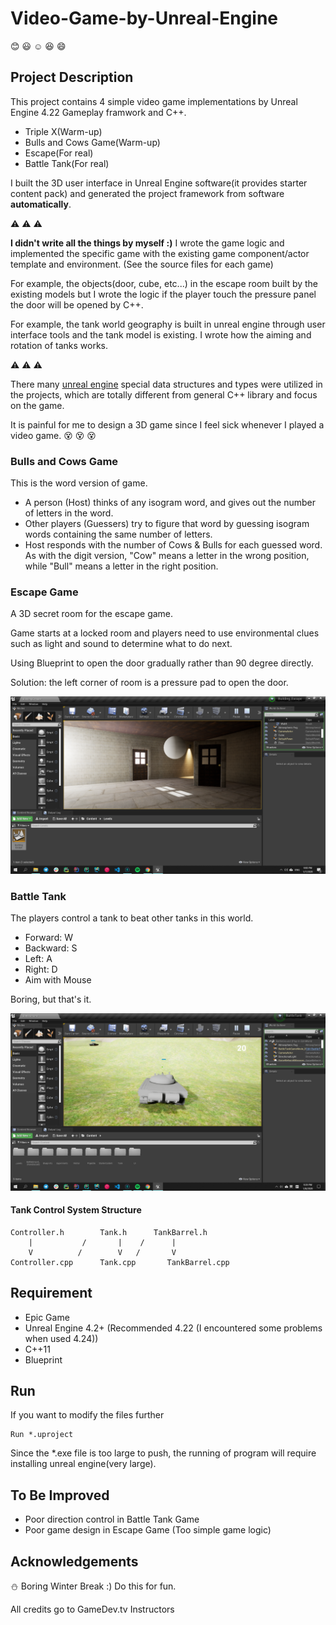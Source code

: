 # Video-Game-by-Unreal-Engine

:blush: :smiley: :relaxed: :laughing: :smile:
## Project Description
This project contains 4 simple video game implementations by Unreal Engine 4.22 Gameplay framwork and C++.
- Triple X(Warm-up)
- Bulls and Cows Game(Warm-up)
- Escape(For real)
- Battle Tank(For real)

I built the 3D user interface in Unreal Engine software(it provides starter content pack) and generated the project framework from software **automatically**.

:warning: :warning: :warning:

**I didn't write all the things by myself :)** I wrote the game logic and implemented the specific game with the existing game component/actor template and environment.
(See the source files for each game)

For example, the objects(door, cube, etc...) in the escape room built by the existing models but I wrote the logic if the player touch the pressure
panel the door will be opened by C++.

For example, the tank world geography is built in unreal engine through user interface tools and the tank model is existing.
I wrote how the aiming and rotation of tanks works.

:warning: :warning: :warning:

There many [unreal engine](https://docs.unrealengine.com/en-US/Programming/Introduction/index.html) special data structures and types were utilized in the projects, which are totally different from general C++ library and focus on the game.

It is painful for me to design a 3D game since I feel sick whenever I played a video game.
:dizzy_face: :dizzy_face: :dizzy_face:

### Bulls and Cows Game
This is the word version of game.

- A person (Host) thinks of any isogram word, and gives out the number of letters in the word.
- Other players (Guessers) try to figure that word by guessing isogram words containing the same number of letters.
- Host responds with the number of Cows & Bulls for each guessed word. As with the digit version, "Cow" means a letter in the wrong position, while "Bull" means a letter in the right position.


### Escape Game
A 3D secret room for the escape game. 

Game starts at a locked room and players need to use environmental clues such
as light and sound to determine what to do next.

Using Blueprint to open the door gradually rather than 90 degree directly.
 
Solution: the left corner of room is a pressure pad to open the door.

![Image of Escape Room](https://github.com/JadeWang96/Video-Game-by-Unreal-Engine/blob/master/Building_Escape/Display.png)

### Battle Tank
The players control a tank to beat other tanks in this world.

- Forward: W
- Backward: S
- Left: A
- Right: D
- Aim with Mouse

Boring, but that's it.

![Image of Tank World](https://github.com/JadeWang96/Video-Game-by-Unreal-Engine/blob/master/BattleTank/Display.png)

#### Tank Control System Structure
```
Controller.h        Tank.h      TankBarrel.h
    |           /       |    /      |
    V          /        V   /       V
Controller.cpp      Tank.cpp       TankBarrel.cpp
```

## Requirement
- Epic Game
- Unreal Engine 4.2+ (Recommended 4.22 (I encountered some problems when used 4.24))
- C++11
- Blueprint

## Run
If you want to modify the files further
```
Run *.uproject
```
Since the *.exe file is too large to push, the running of program will require installing
unreal engine(very large).

## To Be Improved
- Poor direction control in Battle Tank Game
- Poor game design in Escape Game (Too simple game logic)

## Acknowledgements
:snowman: Boring Winter Break :) Do this for fun.

All credits go to GameDev.tv Instructors


